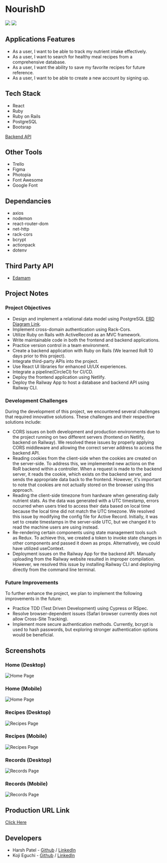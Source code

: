 # NourishD

![](https://github.com/Kody-Eguchi/nourishd/blob/main/docs/record.gif)
![](https://github.com/Kody-Eguchi/nourishd/blob/main/docs/recipe.gif)

## Applications Features

- As a user, I want to be able to track my nutrient intake effectively.
- As a user, I want to search for healthy meal recipes from a comprehensive database.
- As a user, I want the ability to save my favorite recipes for future reference.
- As a user, I want to be able to create a new account by signing up.

## Tech Stack

- React
- Ruby
- Ruby on Rails
- PostgreSQL
- Bootsrap

[Backend API](https://github.com/Kody-Eguchi/nourishd-api)

## Other Tools

- Trello
- Figma
- Photopia
- Font Awesome
- Google Font

## Dependancies

- axios
- nodemon
- react-router-dom
- net-http
- rack-cors
- bcrypt
- actionpack
- dotenv

## Third Party API

- [Edamam](https://www.edamam.com/)

## Project Notes

### Project Objectives

- Design and implement a relational data model using PostgreSQL [ERD Diagram Link](https://github.com/Kody-Eguchi/nourishd/blob/main/docs/ERD.png).
- Implement cross-domain authentication using Rack-Cors.
- Utilize Ruby on Rails with ActiveRecord as an MVC framework.
- Write maintainable code in both the frontend and backend applications.
- Practice version control in a team environment.
- Create a backend application with Ruby on Rails (We learned RoR 10 days prior to this project).
- Integrate third-party APIs into the project.
- Use React UI libraries for enhanced UI/UX experiences.
- Integrate a pipeline(CircleCI) for CI/CD.
- Deploy the frontend application using Netlify.
- Deploy the Railway App to host a database and backend API using Railway CLI.

### Development Challenges

During the development of this project, we encountered several challenges that required innovative solutions. These challenges and their respective solutions include:

- CORS issues on both development and production environments due to the project running on two different servers (frontend on Netlify, backend on Railway). We resolved these issues by properly applying CORS middleware and allowing the correct server address to access the backend API.
- Reading cookies from the client-side when the cookies are created on the server-side. To address this, we implemented new actions on the RoR backend within a controller. When a request is made to the backend server, it reads the cookie, which exists on the backend server, and sends the appropriate data back to the frontend. However, it's important to note that cookies are not actually stored on the browser using this approach.
- Reading the client-side timezone from hardware when generating daily nutrient stats. As the data was generated with a UTC timestamp, errors occurred when users tried to access their data based on local time because the local time did not match the UTC timezone. We resolved this issue by modifying the config file for Active Record. Initially, it was set to create timestamps in the server-side UTC, but we changed it to read the machine users are using instead.
- Re-rendering certain components using state management tools such as Redux. To achieve this, we created a token to invoke state changes in other components and passed it down as props. Alternatively, we could have utilized useContext.
- Deployment issues on the Railway App for the backend API. Manually uploading from the Railway website resulted in improper compilation. However, we resolved this issue by installing Railway CLI and deploying directly from the command line terminal.

### Future Improvements

To further enhance the project, we plan to implement the following improvements in the future:

- Practice TDD (Test Driven Development) using Cypress or RSpec.
- Resolve browser-dependent issues (Safari browser currently does not allow Cross-Site Tracking).
- Implement more secure authentication methods. Currently, bcrypt is used to hash passwords, but exploring stronger authentication options would be beneficial.

## Screenshots

### Home (Desktop)

![Home Page](https://github.com/hpatel1959/nourishd/blob/main/docs/nourishd-home-desktop.png)

### Home (Mobile)

![Home Page](https://github.com/hpatel1959/nourishd/blob/main/docs/nourishd-home-mobile.png)

### Recipes (Desktop)

![Recipes Page](https://github.com/hpatel1959/nourishd/blob/main/docs/nourishd-recipes-desktop.png)

### Recipes (Mobile)

![Recipes Page](https://github.com/hpatel1959/nourishd/blob/main/docs/nourishd-recipes-mobile.png)

### Records (Desktop)

![Records Page](https://github.com/hpatel1959/nourishd/blob/main/docs/nourishd-tracker-desktop.png)

### Records (Mobile)

![Records Page](https://github.com/hpatel1959/nourishd/blob/main/docs/nourishd-records-mobile.png)

## Production URL Link

[Click Here](https://nourishd.netlify.app/)

## Developers

- Harsh Patel - [Github](https://github.com/hpatel1959) / [LinkedIn](https://www.linkedin.com/in/harsh-patel-69a7161b9/)
- Koji Eguchi - [Github](https://github.com/Kody-Eguchi) / [LinkedIn](https://www.linkedin.com/in/kojieguchi/)
